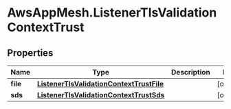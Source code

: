 # AwsAppMesh.ListenerTlsValidationContextTrust

## Properties

Name | Type | Description | Notes
------------ | ------------- | ------------- | -------------
**file** | [**ListenerTlsValidationContextTrustFile**](ListenerTlsValidationContextTrustFile.md) |  | [optional] 
**sds** | [**ListenerTlsValidationContextTrustSds**](ListenerTlsValidationContextTrustSds.md) |  | [optional] 


